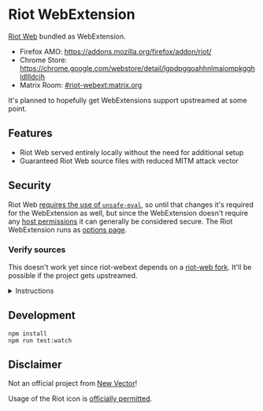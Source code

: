 # Riot WebExtension

[Riot Web](https://github.com/vector-im/riot-web) bundled as WebExtension.

- Firefox AMO: https://addons.mozilla.org/firefox/addon/riot/
- Chrome Store: https://chrome.google.com/webstore/detail/lgpdpggoahhnlmaiompkgghldllldcjh
- Matrix Room: [#riot-webext:matrix.org](https://matrix.to/#/#riot-webext:matrix)

It's planned to hopefully get WebExtensions support upstreamed at some point.

## Features

- Riot Web served entirely locally without the need for additional setup
- Guaranteed Riot Web source files with reduced MITM attack vector

## Security

Riot Web [requires the use of `unsafe-eval`](https://github.com/vector-im/riot-web/issues/3632), so until that changes it's required for the
WebExtension as well, but since the WebExtension doesn't require any [host permissions](https://developer.mozilla.org/en-US/docs/Mozilla/Add-ons/WebExtensions/manifest.json/permissions#Host_permissions) it can generally be considered secure. The Riot WebExtension runs as [options page](https://developer.mozilla.org/en-US/docs/Mozilla/Add-ons/WebExtensions/manifest.json/options_ui).


### Verify sources

This doesn't work yet since riot-webext depends on a [riot-web fork](https://github.com/stoically/riot-web). It'll be possible if the project gets upstreamed.

<details>
<summary>Instructions</summary>

-   Download [matching release from riot-web](https://github.com/vector-im/riot-web/releases) and extract its content into a folder named `riot-web` using `tar xzf`
-   Download the Add-on itself and extract its content into a folder named `riot-webext` using `unzip`
-   Compare the sha256sums by running `[[ $(cd riot-web && find . -type f \( -exec sha256sum {} \; \) | sha256sum) == $(cd riot-webext/riot && find . -type f \( -exec sha256sum {} \; \) | sha256sum) ]] && echo "OK" || echo "sha256sums do not match!"`
-   Responds with `OK` if the sha256sums match

</details>

## Development

```shell
npm install
npm run test:watch
```

## Disclaimer

Not an official project from [New Vector](https://vector.im/)!

Usage of the Riot icon is [officially permitted](https://matrix.to/#/!xYvNcQPhnkrdUmYczI:matrix.org/$lvRXRVIzCrv7RtFLYQmW5eAqImYQvMHDach_Rr1c6Hg?via=matrix.org&via=feneas.org&via=kde.org).